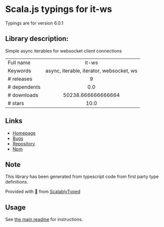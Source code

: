 
# Scala.js typings for it-ws

Typings are for version 6.0.1

## Library description:
Simple async iterables for websocket client connections

|                    |                 |
| ------------------ | :-------------: |
| Full name          | it-ws |
| Keywords           | async, iterable, iterator, websocket, ws |
| # releases         | 9 |
| # dependents       | 0.0 |
| # downloads        | 50238.666666666664 |
| # stars            | 10.0 |

## Links
- [Homepage](https://github.com/alanshaw/it-ws#readme)
- [Bugs](https://github.com/alanshaw/it-ws/issues)
- [Repository](https://github.com/alanshaw/it-ws)
- [Npm](https://www.npmjs.com/package/it-ws)
    


## Note
This library has been generated from typescript code from first party type definitions.

Provided with :purple_heart: from [ScalablyTyped](https://github.com/oyvindberg/ScalablyTyped)

## Usage
See [the main readme](../../readme.md) for instructions.


